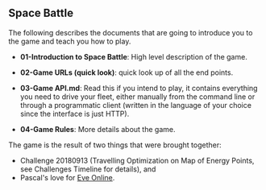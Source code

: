 ## Space Battle

The following describes the documents that are going to introduce you to the game and teach you how to play.

- **01-Introduction to Space Battle**: High level description of the game.

- **02-Game URLs (quick look)**: quick look up of all the end points.

- **03-Game API.md**: Read this if you intend to play, it contains everything you need to drive your fleet, either manually from the command line or through a programmatic client (written in the language of your choice since the interface is just HTTP).

- **04-Game Rules**: More details about the game.

The game is the result of two things that were brought together:

- Challenge 20180913 (Travelling Optimization on Map of Energy Points, see Challenges Timeline for details), and 
- Pascal's love for [Eve Online](https://en.wikipedia.org/wiki/Eve_Online).